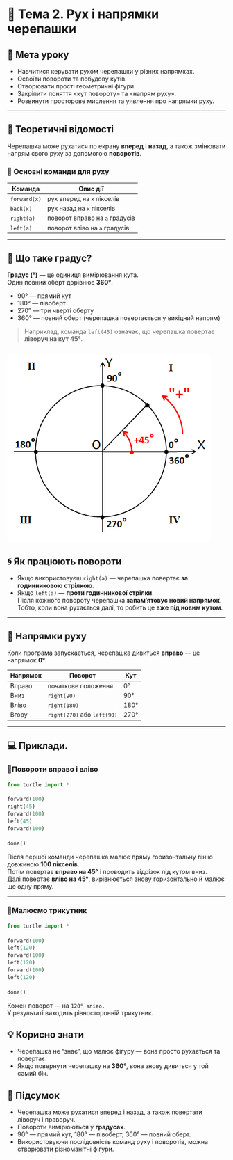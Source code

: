 # 🐢 Тема 2. Рух і напрямки черепашки

## 🎯 Мета уроку
- Навчитися керувати рухом черепашки у різних напрямках.  
- Освоїти повороти та побудову кутів.  
- Створювати прості геометричні фігури.  
- Закріпити поняття «кут повороту» та «напрям руху».  
- Розвинути просторове мислення та уявлення про напрямки руху.
---
## 🧩 Теоретичні відомості
Черепашка може рухатися по екрану **вперед** і **назад**, а також змінювати напрям свого руху за допомогою **поворотів**.
### 🔹 Основні команди для руху
| Команда | Опис дії |
|----------|-----------|
| `forward(x)` | рух вперед на `x` пікселів |
| `back(x)`  | рух назад на `x` пікселів |
| `right(a)` | поворот вправо на `a` градусів |
| `left(a)`  | поворот вліво на `a` градусів |

---
## 🔹 Що таке градус?
**Градус (°)** — це одиниця вимірювання кута.  
Один повний оберт дорівнює **360°**.  

- 90° — прямий кут  
- 180° — півоберт  
- 270° — три чверті оберту  
- 360° — повний оберт (черепашка повертається у вихідний напрям)
> Наприклад, команда `left(45)` означає, що черепашка повертає **ліворуч на кут 45°**.

![Кути повороту](image_lessons/angle.png)
---
## 🌀 Як працюють повороти

- Якщо використовуєш `right(a)` — черепашка повертає **за годинниковою стрілкою**.    
- Якщо `left(a)` — **проти годинникової стрілки**.  
Після кожного повороту черепашка **запам’ятовує новий напрямок**.  
Тобто, коли вона рухається далі, то робить це **вже під новим кутом**.
---
## 🧭 Напрямки руху
Коли програма запускається, черепашка дивиться **вправо** — це напрямок **0°**.

| Напрямок | Поворот | Кут |
|-----------|----------|-----|
| Вправо | початкове положення | 0° |
| Вниз | `right(90)` | 90° |
| Вліво | `right(180)` | 180° |
| Вгору | `right(270)` або `left(90)` | 270°  |

---
## 💻 Приклади. 
### 🔸Повороти вправо і вліво
```python
from turtle import *

forward(100)
right(45)
forward(100)
left(45)
forward(100)

done()
```
Після першої команди черепашка малює пряму горизонтальну лінію довжиною **100 пікселів**.  
Потім повертає **вправо на 45°** і проводить відрізок під кутом вниз.  
Далі повертає **вліво на 45°**, вирівнюється знову горизонтально й малює ще одну пряму.

---

### 🔸Малюємо трикутник
```python
from turtle import *

forward(100)
left(120)
forward(100)
left(120)
forward(100)
left(120)

done()
```
Кожен поворот — на `120° вліво.`  
У результаті виходить рівносторонній трикутник.

## 💡 Корисно знати
* Черепашка не “знає”, що малює фігуру — вона просто рухається та повертає.
* Якщо повернути черепашку на **360°**, вона знову дивиться у той самий бік.

## 🏁 Підсумок
* Черепашка може рухатися вперед і назад, а також повертати ліворуч і праворуч.
* Повороти вимірюються у **градусах**.
* 90° — прямий кут, 180° — півоберт, 360° — повний оберт.
* Використовуючи послідовність команд руху і поворотів, можна створювати різноманітні фігури.

